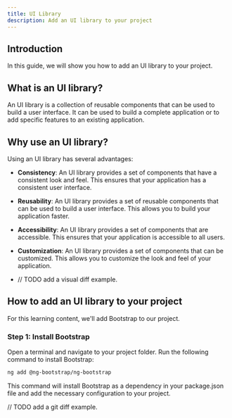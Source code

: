 ```yaml
---
title: UI Library
description: Add an UI library to your project
---
```


## Introduction

In this guide, we will show you how to add an UI library to your project.

## What is an UI library?

An UI library is a collection of reusable components that can be used to build a user interface. It can be used to build a complete application or to add specific features to an existing application.

## Why use an UI library?

Using an UI library has several advantages:

- **Consistency**: An UI library provides a set of components that have a consistent look and feel. This ensures that your application has a consistent user interface.
- **Reusability**: An UI library provides a set of reusable components that can be used to build a user interface. This allows you to build your application faster.
- **Accessibility**: An UI library provides a set of components that are accessible. This ensures that your application is accessible to all users.
- **Customization**: An UI library provides a set of components that can be customized. This allows you to customize the look and feel of your application.

- // TODO add a visual diff example.

## How to add an UI library to your project

For this learning content, we'll add Bootstrap to our project.

### Step 1: Install Bootstrap

Open a terminal and navigate to your project folder. Run the following command to install Bootstrap:

```bash
ng add @ng-bootstrap/ng-bootstrap
```

This command will install Bootstrap as a dependency in your package.json file and add the necessary configuration to your project.

// TODO add a git diff example.








